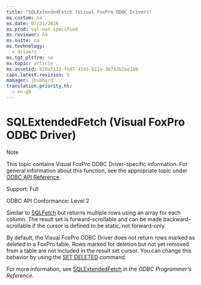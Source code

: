 ```yaml
---
title: "SQLExtendedFetch (Visual FoxPro ODBC Driver)"
ms.custom: na
ms.date: 07/31/2016
ms.prod: sql-non-specified
ms.reviewer: na
ms.suite: na
ms.technology: 
  - drivers
ms.tgt_pltfrm: na
ms.topic: article
ms.assetid: b28af112-fb47-4143-b11e-3b743b2ae1b8
caps.latest.revision: 5
manager: jhubbard
translation.priority.ht: 
  - en-gb
---
```

# SQLExtendedFetch (Visual FoxPro ODBC Driver)
> [!NOTE]  
>  This topic contains Visual FoxPro ODBC Driver-specific information. For general information about this function, see the appropriate topic under [ODBC API Reference](../content/ODBC-API-Reference.md).  
  
 Support: Full  
  
 ODBC API Conformance: Level 2  
  
 Similar to [SQLFetch](../content/SQLFetch--Visual-FoxPro-ODBC-Driver-.md) but returns multiple rows using an array for each column. The result set is forward-scrollable and can be made backward-scrollable if the cursor is defined to be static, not forward-only.  
  
 By default, the Visual FoxPro ODBC Driver does not return rows marked as deleted in a FoxPro table. Rows marked for deletion but not yet removed from a table are not included in the result set cursor. You can change this behavior by using the [SET DELETED](../content/SET-DELETED-Command.md) command.  
  
 For more information, see [SQLExtendedFetch](../content/SQLExtendedFetch-Function.md) in the *ODBC Programmer's Reference*.